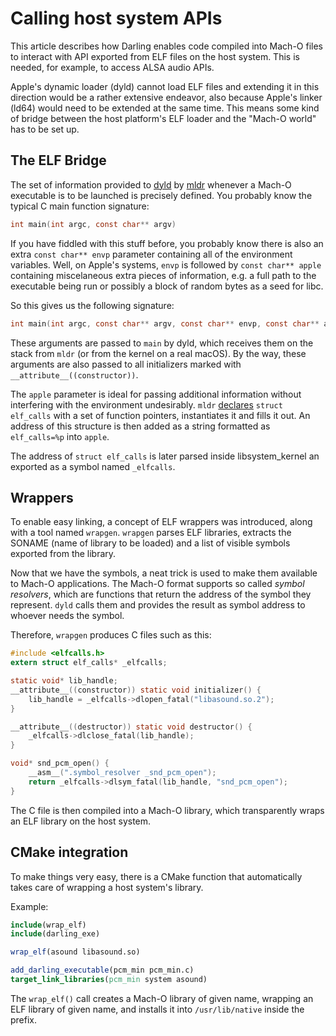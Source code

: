 # Calling host system APIs

This article describes how Darling enables code compiled into Mach-O files to
interact with API exported from ELF files on the host system. This is needed,
for example, to access ALSA audio APIs.

Apple's dynamic loader (dyld) cannot load ELF files and extending it in this
direction would be a rather extensive endeavor, also because Apple's linker
(ld64) would need to be extended at the same time. This means some kind of
bridge between the host platform's ELF loader and the "Mach-O world" has to be
set up.

## The ELF Bridge

The set of information provided to [dyld](basics/loader.md#dyld) by
[mldr](basics/loader.md#mldr) whenever a Mach-O executable is to be launched is
precisely defined. You probably know the typical C main function signature:

```c
int main(int argc, const char** argv)
```

If you have fiddled with this stuff before, you probably know there is also an
extra `const char** envp` parameter containing all of the environment variables.
Well, on Apple's systems, `envp` is followed by `const char** apple` containing
miscelaneous extra pieces of information, e.g. a full path to the executable
being run or possibly a block of random bytes as a seed for libc.

So this gives us the following signature:

```c
int main(int argc, const char** argv, const char** envp, const char** apple)
```

These arguments are passed to `main` by dyld, which receives them on the stack
from `mldr` (or from the kernel on a real macOS). By the way, these arguments
are also passed to all initializers marked with `__attribute__((constructor))`.

The `apple` parameter is ideal for passing additional information without
interfering with the environment undesirably. `mldr`
[declares](https///github.com/darlinghq/darling/blob/master/src/startup/elfcalls.h)
`struct elf_calls` with a set of function pointers, instantiates it and fills it
out. An address of this structure is then added as a string formatted as
`elf_calls=%p` into `apple`.

The address of `struct elf_calls` is later parsed inside libsystem_kernel an
exported as a symbol named `_elfcalls`.

## Wrappers

To enable easy linking, a concept of ELF wrappers was introduced, along with a
tool named `wrapgen`. `wrapgen` parses ELF libraries, extracts the SONAME (name
of library to be loaded) and a list of visible symbols exported from the
library.

Now that we have the symbols, a neat trick is used to make them available to
Mach-O applications. The Mach-O format supports so called *symbol resolvers*,
which are functions that return the address of the symbol they represent.
`dyld` calls them and provides the result as symbol address to whoever needs
the symbol.

Therefore, `wrapgen` produces C files such as this:

```c	
#include <elfcalls.h>
extern struct elf_calls* _elfcalls;

static void* lib_handle;
__attribute__((constructor)) static void initializer() {
    lib_handle = _elfcalls->dlopen_fatal("libasound.so.2");
}

__attribute__((destructor)) static void destructor() {
    _elfcalls->dlclose_fatal(lib_handle);
}

void* snd_pcm_open() {
    __asm__(".symbol_resolver _snd_pcm_open");
    return _elfcalls->dlsym_fatal(lib_handle, "snd_pcm_open");
}
```

The C file is then compiled into a Mach-O library, which transparently wraps an
ELF library on the host system.

## CMake integration

To make things very easy, there is a CMake function that automatically takes
care of wrapping a host system's library.

Example:

```cmake
include(wrap_elf)
include(darling_exe)

wrap_elf(asound libasound.so)

add_darling_executable(pcm_min pcm_min.c)
target_link_libraries(pcm_min system asound)
```

The `wrap_elf()` call creates a Mach-O library of given name, wrapping an ELF
library of given name, and installs it into `/usr/lib/native` inside the
prefix.
